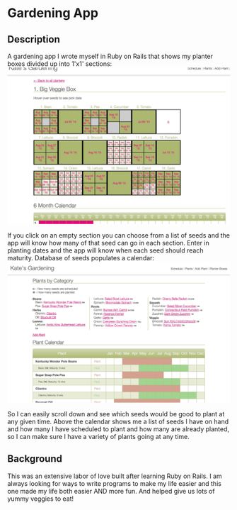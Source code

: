 # Gardening App

## Description

A gardening app I wrote myself in Ruby on Rails that shows my planter boxes divided up into 1'x1' sections:
![boxes](boxes.jpg)

If you click on an empty section you can choose from a list of seeds and the app will know how many of that seed can go in each section. Enter in planting dates and the app will know when each seed should reach maturity. Database of seeds populates a calendar:
![calendar](calendar.jpg)

So I can easily scroll down and see which seeds would be good to plant at any given time. Above the calendar shows me a list of seeds I have on hand and how many I have scheduled to plant and how many are already planted, so I can make sure I have a variety of plants going at any time.

## Background

This was an extensive labor of love built after learning Ruby on Rails. I am always looking for ways to write programs to make my life easier and this one made my life both easier AND more fun. And helped give us lots of yummy veggies to eat!

